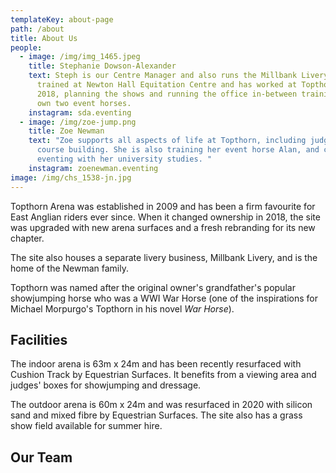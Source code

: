 ```yaml
---
templateKey: about-page
path: /about
title: About Us
people:
  - image: /img/img_1465.jpeg
    title: Stephanie Dowson-Alexander
    text: Steph is our Centre Manager and also runs the Millbank Livery. Steph
      trained at Newton Hall Equitation Centre and has worked at Topthorn since
      2018, planning the shows and running the office in-between training her
      own two event horses.
    instagram: sda.eventing
  - image: /img/zoe-jump.png
    title: Zoe Newman
    text: "Zoe supports all aspects of life at Topthorn, including judging and
      course building. She is also training her event horse Alan, and combines
      eventing with her university studies. "
    instagram: zoenewman.eventing
image: /img/chs_1538-jn.jpg
---
```


Topthorn Arena was established in 2009 and has been a firm favourite for East Anglian riders ever since. When it changed ownership in 2018, the site was upgraded with new arena surfaces and a fresh rebranding for its new chapter.

The site also houses a separate livery business, Millbank Livery, and is the home of the Newman family.

Topthorn was named after the original owner's grandfather's popular showjumping horse who was a WWI War Horse (one of the inspirations for Michael Morpurgo's Topthorn in his novel _War Horse_).

## Facilities

The indoor arena is 63m x 24m and has been recently resurfaced with Cushion Track by Equestrian Surfaces. It benefits from a viewing area and judges' boxes for showjumping and dressage.

The outdoor arena is 60m x 24m and was resurfaced in 2020 with silicon sand and mixed fibre by Equestrian Surfaces. The site also has a grass show field available for summer hire.

## Our Team
